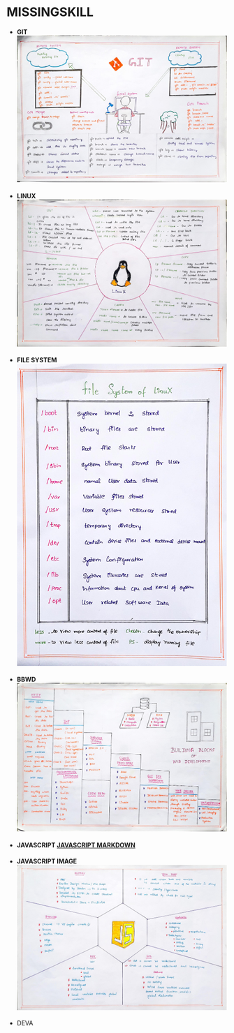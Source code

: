 # MISSINGSKILL
* #### GIT![git](https://github.com/DEVENDRAN-S/GLJ/blob/master/git.jpg)
* #### LINUX![linux](https://github.com/DEVENDRAN-S/GLJ/blob/master/linux.jpg)
* #### FILE SYSTEM ![FILESYSTEM](https://github.com/DEVENDRAN-S/GLJ/blob/master/file%20system.jpg)
* #### BBWD ![BBWD](https://github.com/DEVENDRAN-S/GLJ/blob/master/bbwd.jpg)
* #### JAVASCRIPT [JAVASCRIPT MARKDOWN](https://github.com/DEVENDRAN-S/GLJ/blob/master/javascript.md) 
* #### JAVASCRIPT IMAGE ![IMAGE](https://github.com/DEVENDRAN-S/GLJ/blob/master/js.jpg)
* DEVA
